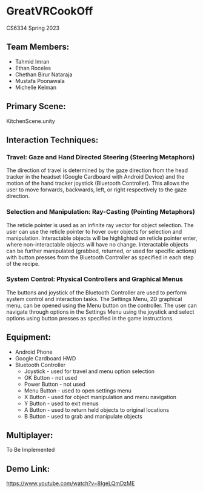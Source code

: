 # GreatVRCookOff
CS6334 Spring 2023

## Team Members:
- Tahmid Imran
- Ethan Roceles
- Chethan Birur Nataraja
- Mustafa Poonawala
- Michelle Kelman

## Primary Scene: 
KitchenScene.unity

## Interaction Techniques:
### Travel: Gaze and Hand Directed Steering (Steering Metaphors)
The direction of travel is determined by the gaze direction from the head tracker in the headset (Google Cardboard with Android Device) and the motion of the hand tracker joystick (Bluetooth Controller). This allows the user to move forwards, backwards, left, or right respectively to the gaze direction.
### Selection and Manipulation: Ray-Casting (Pointing Metaphors)
The reticle pointer is used as an infinite ray vector for object selection. The user can use the reticle pointer to hover over objects for selection and manipulation. Interactable objects will be highlighted on reticle pointer enter, where non-interactable objects will have no change. Interactable objects can be further manipulated (grabbed, returned, or used for specific actions) with button presses from the Bluetooth Controller as specified in each step of the recipe.
### System Control: Physical Controllers and Graphical Menus
The buttons and joystick of the Bluetooth Controller are used to perform system control and interaction tasks. The Settings Menu, 2D graphical menu, can be opened using the Menu button on the controller. The user can navigate through options in the Settings Menu using the joystick and select options using button presses as specified in the game instructions.

## Equipment:
- Android Phone
- Google Cardboard HWD
- Bluetooth Controller
  - Joystick - used for travel and menu option selection
  - OK Button - not used
  - Power Button - not used
  - Menu Button - used to open settings menu
  - X Button - used for object manipulation and menu navigation
  - Y Button - used to exit menus
  - A Button - used to return held objects to original locations
  - B Button - used to grab and manipulate objects

## Multiplayer: 
To Be Implemented

## Demo Link:
https://www.youtube.com/watch?v=8IgeLQmDzME 
